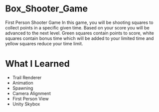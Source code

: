 # Box_Shooter_Game
  First Person Shooter Game
  In this game, you will be shooting squares to collect points in a specific given time. Based on your score you will be advanced to the next level. 
  Green squares contain points to score, white squares contain bonus time which will be added to your limited time and yellow squares reduce your time limit.

# What I Learned
* Trail Renderer
* Animation
* Spawning
* Camera Alignment
* First Person View
* Unity Skybox
